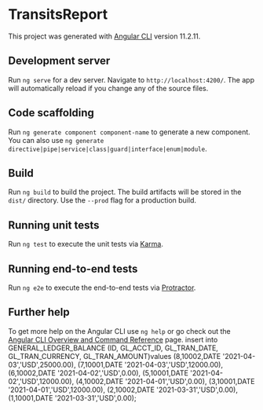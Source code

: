 # TransitsReport

This project was generated with [Angular CLI](https://github.com/angular/angular-cli) version 11.2.11.

## Development server

Run `ng serve` for a dev server. Navigate to `http://localhost:4200/`. The app will automatically reload if you change any of the source files.

## Code scaffolding

Run `ng generate component component-name` to generate a new component. You can also use `ng generate directive|pipe|service|class|guard|interface|enum|module`.

## Build

Run `ng build` to build the project. The build artifacts will be stored in the `dist/` directory. Use the `--prod` flag for a production build.

## Running unit tests

Run `ng test` to execute the unit tests via [Karma](https://karma-runner.github.io).

## Running end-to-end tests

Run `ng e2e` to execute the end-to-end tests via [Protractor](http://www.protractortest.org/).

## Further help

To get more help on the Angular CLI use `ng help` or go check out the [Angular CLI Overview and Command Reference](https://angular.io/cli) page.
insert into GENERAL_LEDGER_BALANCE (ID, GL_ACCT_ID, GL_TRAN_DATE, GL_TRAN_CURRENCY, GL_TRAN_AMOUNT)values
(8,10002,DATE '2021-04-03','USD',25000.00),
(7,10001,DATE '2021-04-03','USD',12000.00),
(6,10002,DATE '2021-04-02','USD',0.00),
(5,10001,DATE '2021-04-02','USD',12000.00),
(4,10002,DATE '2021-04-01','USD',0.00),
(3,10001,DATE '2021-04-01','USD',12000.00),
(2,10002,DATE '2021-03-31','USD',0.00),
(1,10001,DATE '2021-03-31','USD',0.00);
